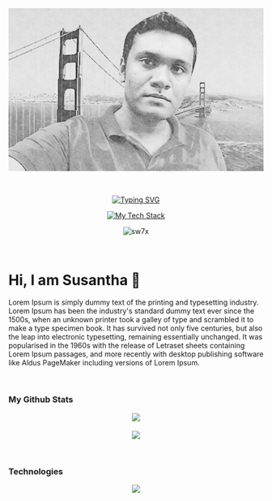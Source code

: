 <p align="center"> 
    <img  src="./res/cover.jpg"/>
</p> 
</br>
<p align="center">
 <a href="https://github.com/sw7x">
    <img src="https://readme-typing-svg.demolab.com?weight=800&duration=3000&pause=1000&color=3ce618&center=true&vCenter=true&random=false&width=800&lines=Software+Design+Consultant;Expert+in+Web+App+%26+Development;AI%2F+Enthusiast;Computer+Scoence+Researcher" alt="Typing SVG" />
  </a>
</p>

<p align="center"> 
  <a href="https://github.com/sw7x">
    <img src="https://github-readme-tech-stack.vercel.app/api/cards?align=center&titleAlign=center&showBorder=false&lineHeight=4&lineCount=3&hideTitle=true&theme=github_dark&gap=4&width=890&hideBg=true&bg=%23FFFFFF&badge=%23000000&border=%23D8DEE4&titleColor=%233f7ec5&line1=Dart%2CDart%2C7b88ff%3BPython%2CPython%2C1ba100%3BC%2B%2B%2C6eb5ee%3BTypescript%2CTypescript%2C59d4ff%3BJavaScript%2CJavaScript%2Cddd000%3BRust%2CRust%2Cff8888%3BDjango%2CDjango%2C05ff02%3BFlask%2CFlask%2Cf4d380%3BTensorflow%2CTensorflow%2Cdb9b00%3B&line2=PostgreSQL%2CPostgreSQL%2C486fff%3BDocker%2CDocker%2C5089ff%3BGo%2CGo%2C58ffa1%3B" alt="My Tech Stack" />
  </a>
  
</p>

<p align="center"> 
  <img src="https://komarev.com/ghpvc/?username=sw7x&label=Profile%20views&style=flat" alt="sw7x" /> 
</p>

</br>

# Hi, I am Susantha 👋

<p>Lorem Ipsum is simply dummy text of the printing and typesetting industry. Lorem Ipsum has been the industry's standard dummy text ever since the 1500s, when an unknown printer took a galley of type and scrambled it to make a type specimen book. It has survived not only five centuries, but also the leap into electronic typesetting, remaining essentially unchanged. It was popularised in the 1960s with the release of Letraset sheets containing Lorem Ipsum passages, and more recently with desktop publishing software like Aldus PageMaker including versions of Lorem Ipsum.</p>





<!-- 
<p>
I'm a tech enthusiast who would like to explore new technologies, not just programming languages but also devices.
I love to share knowledge with the rest of the world.
</br>
Since I'm a full-time Software Developer, I also like to share my code so others can make use of them.  
</br>

- 🔭 I’m currently working on developing **Game AI Algorithms** and **NPC Behaviour** Management...
- 🌱 I’m currently learning more **C++**, **Apple Vision Pro App Development** & **Python** for **Automation and Security**
- 💬 Ask me about 🎮 Gaming/Game Dev & 📱 Mobile apps
- ⚡ Fun fact: Most of the logically advanced Games are developed using **Unity** Game Engine...
</p> -->

</br>

### My Github Stats
<p align="center">
 <a href="https://github.com/sw7x">
    <img  height="200"  src="https://github-readme-stats.vercel.app/api/top-langs/?username=sw7x&layout=compact&hide_border=true&theme=great-gatsby&langs_count=10" /> 
 </a>
</p>

<p align="center"> 
<!--   <img align="center" src="./res/load.gif"/> -->
  <img align="center" src="https://github-profile-trophy.vercel.app/?username=sw7x&theme=darkhub&no-frame=true&margin-w=12&margin-h=15&rank=SECRET,SSS,SS,S,AAA,AA,A,B,C" />
<!--   <img align="center" src="./res/load.gif"/z> -->
</p>

</br>


### Technologies
<p align="center">
  <a href="https://github.com/sw7x">
    <!--
    <img src="https://skillicons.dev/icons?i=androidstudio,angular,apple,arch,arduino,aws,bash,bitbucket,blender,bootstrap,c,cs,cpp,css,dart,debian,bots,django,express,figma,firebase,flask,flutter,gamemakerstudio,gcp,git,github,githubactions,gitlab,go,godot,graphql,heroku,html,ai,java,js,kali,linux,md,materialui,mongodb,mysql,nestjs,nodejs,npm,opencv,ps,php,postgres,postman,raspberrypi,robloxstudio,spring,supabase,svelte,tensorflow,threejs,ts,ubuntu,unity,unreal,vim,visualstudio,vscode,vue,vuetify,windows,xd,yarn&theme=dark" />
    -->
    <img src="https://skillicons.dev/icons?i=react,aws,bash,bitbucket,bootstrap,c,css,django,express,flask,git,github,githubactions,go,rust,graphql,html,ai,java,js,mongodb,python,mysql,nodejs,npm,ps,php,postgres,postman,ts,ubuntu,vscode,&theme=dark" />
  </a>
</p> 
 






